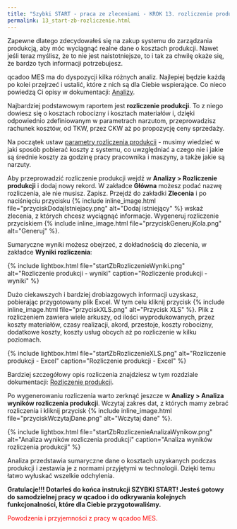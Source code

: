 ```yaml
---
title: "Szybki START - praca ze zleceniami - KROK 13. rozliczenie produkcji"
permalink: 13_start-zb-rozliczenie.html 
---
```


Zapewne dlatego zdecydowałeś się na zakup systemu do zarządzania produkcją, aby móc wyciągnąć realne dane o kosztach produkcji. Nawet jeśli teraz myślisz, że to nie jest naistotniejsze, to i tak za chwilę okaże się, że bardzo tych informacji potrzebujesz.

qcadoo MES ma do dyspozycji kilka różnych analiz. Najlepiej będzie każdą po kolei przejrzeć i ustalić, które z nich są dla Ciebie wspierające. Co nieco powiedzą Ci opisy w dokumentacji: [Analizy](/analizy).

Najbardziej podstawowym raportem jest **rozliczenie produkcji**. To z niego dowiesz się o kosztach robocizny i kosztach materiałów i, dzięki odpowiednio zdefiniowanym w parametrach narzutom, przeprowadzisz rachunek kosztów, od TKW, przez CKW aż po propozycję ceny sprzedaży.

Na początek ustaw [parametry rozliczenia produkcji](/parametry-analizy.html#rozliczenie-produkcji) - musimy wiedzieć w jaki sposób pobierać koszty z systemu, co uwzględniać a czego nie i jakie są średnie koszty za godzinę pracy pracownika i maszyny, a także jakie są narzuty.

Aby przeprowadzić rozliczenie produkcji wejdź w **Analizy > Rozliczenie produkcji** i dodaj nowy rekord. W zakładce **Główna** możesz podać nazwę rozliczenia, ale nie musisz. Zapisz. Przejdź do zakładki **Zlecenia** i po naciśnięciu przycisku {% include inline_image.html file="przyciskDodajIstniejacy.png" alt="Dodaj istniejący" %} wskaż zlecenia, z których chcesz wyciągnąć informacje. Wygeneruj rozliczenie przyciskiem {% include inline_image.html file="przyciskGenerujKola.png" alt="Generuj" %}. 

Sumaryczne wyniki możesz obejrzeć, z dokładnością do zlecenia, w zakładce **Wyniki rozliczenia**:

{% include lightbox.html file="startZbRozliczenieWyniki.png" alt="Rozliczenie produkcji - wyniki" caption="Rozliczenie produkcji - wyniki" %}

Dużo ciekawszych i bardziej drobiazgowych informacji uzyskasz, pobierając przygotowany plik Excel. W tym celu kliknij przycisk {% include inline_image.html file="przyciskXLS.png" alt="Przycisk XLS" %}. Plik z rozliczeniem zawiera wiele arkuszy, od ilości wyprodukowanych, przez koszty materiałów, czasy realizacji, akord, przestoje, koszty robocizny, dodatkowe koszty, koszty usług obcych aż po rozliczenie w kilku poziomach.

{% include lightbox.html file="startZbRozliczenieXLS.png" alt="Rozliczenie produkcji - Excel" caption="Rozliczenie produkcji - Excel" %}

Bardziej szczegółowy opis rozliczenia znajdziesz w tym rozdziale dokumentacji: [Rozliczenie produkcji](/rozliczenie-produkcji).

Po wygenerowaniu rozliczenia warto zerknąć jeszcze w **Analizy > Analiza wyników rozliczenia produkcji**. Wczytaj zakres dat, z których mamy zebrać rozliczenia i kliknij przycisk  {% include inline_image.html file="przyciskWczytajDane.png" alt="Wczytaj dane" %}. 

{% include lightbox.html file="startZbRozliczenieAnalizaWynikow.png" alt="Analiza wyników rozliczenia produkcji" caption="Analiza wyników rozliczenia produkcji" %}

Analiza przedstawia sumaryczne dane o kosztach uzyskanych podczas produkcji i zestawia je z normami przyjętymi w technologii. Dzięki temu łatwo wyłuskać wszelkie odchylenia.

**Gratulacje!!! Dotarłeś do końca instrukcji SZYBKI START! Jesteś gotowy do samodzielnej pracy w qcadoo i do odkrywania kolejnych funkcjonalności, które dla Ciebie przygotowaliśmy.**


<span style="color:red"> Powodzenia i przyjemności z pracy w qcadoo MES.</span>